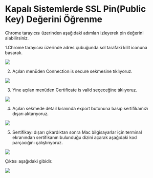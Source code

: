# Kapalı Sistemlerde SSL Pin(Public Key) Değerini Öğrenme

Chrome tarayıcısı üzerinden aşağıdaki adımları izleyerek pin değerini alabilirsiniz.

1.Chrome tarayıcısı üzerinde adres çubuğunda sol tarafaki kilit iconuna basarak.

![](https://docsbimser.blob.core.windows.net/imagecontainer/SSLimage1-1bacc8a8-dfb8-48c8-b7e1-cdeb6511e46f.png)

2. Açılan menüden Connection is secure sekmesine tıklıyoruz.

![](https://docsbimser.blob.core.windows.net/imagecontainer/SSLIMAGE2-87fc2adc-d8f8-4ba5-ad4d-49ccc93bac25.png)

3. Yine açılan menüden Certificate is valid seçeceğine tıklıyoruz.

![](https://docsbimser.blob.core.windows.net/imagecontainer/SSLIMAGE3-5eec0cb8-86b8-48aa-ada6-aa089c69916c.png)

4. Açılan sekmede detail kısmında export butonuna basıp sertifikamızı dışarı aktarıyoruz.

![](https://docsbimser.blob.core.windows.net/imagecontainer/SSLIMAGE4-77243b5b-dcf4-4e42-980c-73528ca06603.png)

5. Sertifikayı dışarı çıkardıktan sonra Mac bilgisayarlar için terminal ekranından sertifikanın bulunduğu dizini açarak aşağıdaki kod parçacığını çalıştırıyoruz.

![](https://docsbimser.blob.core.windows.net/imagecontainer/SSLIMAGE5-7d734b65-792a-43d2-9e9b-dc95fea4662e.png)

Çıktısı aşağıdaki gibidir.

![](https://docsbimser.blob.core.windows.net/imagecontainer/SSLIMAGE6-a572a972-0803-4cb2-8311-99dff1b3eb96.png)

